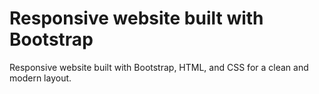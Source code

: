 # Responsive website built with Bootstrap

Responsive website built with Bootstrap, HTML, and CSS for a clean and modern layout.